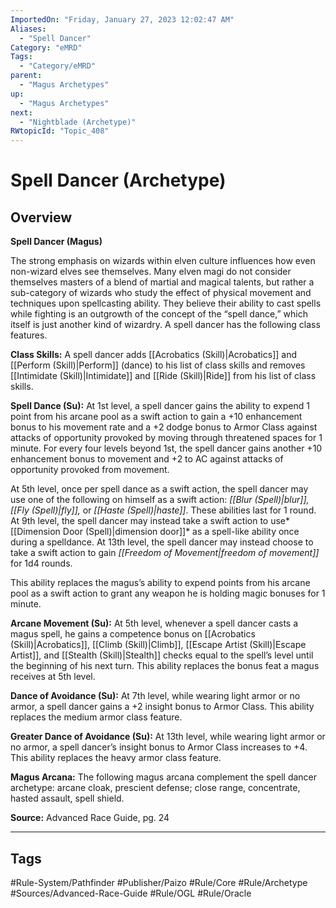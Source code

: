 ```yaml
---
ImportedOn: "Friday, January 27, 2023 12:02:47 AM"
Aliases:
  - "Spell Dancer"
Category: "eMRD"
Tags:
  - "Category/eMRD"
parent:
  - "Magus Archetypes"
up:
  - "Magus Archetypes"
next:
  - "Nightblade (Archetype)"
RWtopicId: "Topic_408"
---
```

# Spell Dancer (Archetype)
## Overview
**Spell Dancer (Magus)**

The strong emphasis on wizards within elven culture influences how even non-wizard elves see themselves. Many elven magi do not consider themselves masters of a blend of martial and magical talents, but rather a sub-category of wizards who study the effect of physical movement and techniques upon spellcasting ability. They believe their ability to cast spells while fighting is an outgrowth of the concept of the “spell dance,” which itself is just another kind of wizardry. A spell dancer has the following class features.

**Class Skills:** A spell dancer adds [[Acrobatics (Skill)|Acrobatics]] and [[Perform (Skill)|Perform]] (dance) to his list of class skills and removes [[Intimidate (Skill)|Intimidate]] and [[Ride (Skill)|Ride]] from his list of class skills.

**Spell Dance (Su):** At 1st level, a spell dancer gains the ability to expend 1 point from his arcane pool as a swift action to gain a +10 enhancement bonus to his movement rate and a +2 dodge bonus to Armor Class against attacks of opportunity provoked by moving through threatened spaces for 1 minute. For every four levels beyond 1st, the spell dancer gains another +10 enhancement bonus to movement and +2 to AC against attacks of opportunity provoked from movement.

At 5th level, once per spell dance as a swift action, the spell dancer may use one of the following on himself as a swift action: *[[Blur (Spell)|blur]], [[Fly (Spell)|fly]],* or *[[Haste (Spell)|haste]]*. These abilities last for 1 round. At 9th level, the spell dancer may instead take a swift action to use* [[Dimension Door (Spell)|dimension door]]* as a spell-like ability once during a spelldance. At 13th level, the spell dancer may instead choose to take a swift action to gain *[[Freedom of Movement|freedom of movement]]* for 1d4 rounds.

This ability replaces the magus’s ability to expend points from his arcane pool as a swift action to grant any weapon he is holding magic bonuses for 1 minute.

**Arcane Movement (Su):** At 5th level, whenever a spell dancer casts a magus spell, he gains a competence bonus on [[Acrobatics (Skill)|Acrobatics]], [[Climb (Skill)|Climb]], [[Escape Artist (Skill)|Escape Artist]], and [[Stealth (Skill)|Stealth]] checks equal to the spell’s level until the beginning of his next turn. This ability replaces the bonus feat a magus receives at 5th level.

**Dance of Avoidance (Su):** At 7th level, while wearing light armor or no armor, a spell dancer gains a +2 insight bonus to Armor Class. This ability replaces the medium armor class feature.

**Greater Dance of Avoidance (Su):** At 13th level, while wearing light armor or no armor, a spell dancer’s insight bonus to Armor Class increases to +4. This ability replaces the heavy armor class feature.

**Magus Arcana:** The following magus arcana complement the spell dancer archetype: arcane cloak, prescient defense; close range, concentrate, hasted assault, spell shield.

**Source:** Advanced Race Guide, pg. 24


---
## Tags
#Rule-System/Pathfinder #Publisher/Paizo #Rule/Core #Rule/Archetype #Sources/Advanced-Race-Guide #Rule/OGL #Rule/Oracle

